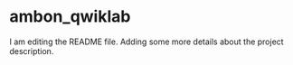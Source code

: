 # ambon_qwiklab
I am editing the README file. Adding some more details about the project description.
